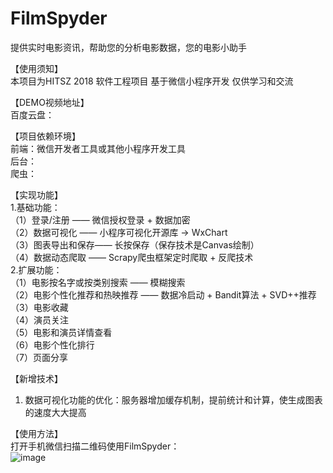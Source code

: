 # FilmSpyder
提供实时电影资讯，帮助您的分析电影数据，您的电影小助手  

【使用须知】  
本项目为HITSZ 2018 软件工程项目 基于微信小程序开发 仅供学习和交流  

【DEMO视频地址】  
百度云盘：  

【项目依赖环境】  
前端：微信开发者工具或其他小程序开发工具  
后台：  
爬虫：  

【实现功能】  
1.基础功能：  
（1）登录/注册 —— 微信授权登录 + 数据加密  
（2）数据可视化 —— 小程序可视化开源库 → WxChart  
（3）图表导出和保存—— 长按保存（保存技术是Canvas绘制）  
（4）数据动态爬取 —— Scrapy爬虫框架定时爬取 + 反爬技术  
2.扩展功能：  
（1）电影按名字或按类别搜索 —— 模糊搜索  
（2）电影个性化推荐和热映推荐 —— 数据冷启动 + Bandit算法 + SVD++推荐  
（3）电影收藏  
（4）演员关注  
（5）电影和演员详情查看  
（6）电影个性化排行  
（7）页面分享   

【新增技术】  
1. 数据可视化功能的优化：服务器增加缓存机制，提前统计和计算，使生成图表的速度大大提高  

【使用方法】  
打开手机微信扫描二维码使用FilmSpyder：  
![image](https://github.com/Wolfybox/FilmSpyder/blob/master/ReadMEImage/XS.jpg)  
